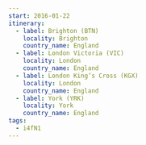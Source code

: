 ```yaml
---
start: 2016-01-22
itinerary:
  - label: Brighton (BTN)
    locality: Brighton
    country_name: England
  - label: London Victoria (VIC)
    locality: London
    country_name: England
  - label: London King’s Cross (KGX)
    locality: London
    country_name: England
  - label: York (YRK)
    locality: York
    country_name: England
tags:
  - i4fN1
---
```

